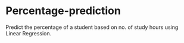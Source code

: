 # Percentage-prediction
Predict the percentage of a student based on no. of study hours using Linear Regression.
